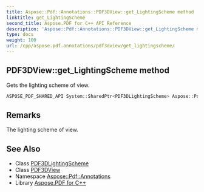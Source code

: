 ```yaml
---
title: Aspose::Pdf::Annotations::PDF3DView::get_LightingScheme method
linktitle: get_LightingScheme
second_title: Aspose.PDF for C++ API Reference
description: 'Aspose::Pdf::Annotations::PDF3DView::get_LightingScheme method. Gets the lighting scheme of view in C++.'
type: docs
weight: 100
url: /cpp/aspose.pdf.annotations/pdf3dview/get_lightingscheme/
---
```

## PDF3DView::get_LightingScheme method


Gets the lighting scheme of view.

```cpp
ASPOSE_PDF_SHARED_API System::SharedPtr<PDF3DLightingScheme> Aspose::Pdf::Annotations::PDF3DView::get_LightingScheme() const
```

## Remarks


The lighting scheme of view.
## See Also

* Class [PDF3DLightingScheme](../../pdf3dlightingscheme/)
* Class [PDF3DView](../)
* Namespace [Aspose::Pdf::Annotations](../../)
* Library [Aspose.PDF for C++](../../../)
